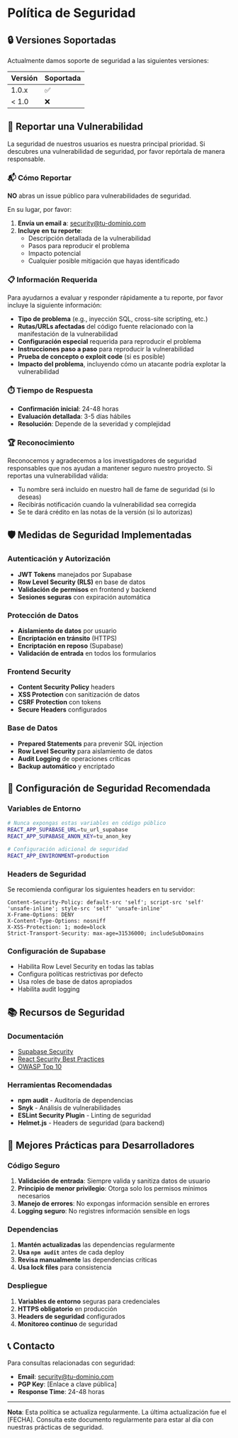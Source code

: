 # Política de Seguridad

## 🔒 Versiones Soportadas

Actualmente damos soporte de seguridad a las siguientes versiones:

| Versión | Soportada          |
| ------- | ------------------ |
| 1.0.x   | :white_check_mark: |
| < 1.0   | :x:                |

## 🚨 Reportar una Vulnerabilidad

La seguridad de nuestros usuarios es nuestra principal prioridad. Si descubres una vulnerabilidad de seguridad, por favor repórtala de manera responsable.

### 📬 Cómo Reportar

**NO** abras un issue público para vulnerabilidades de seguridad.

En su lugar, por favor:

1. **Envía un email a**: security@tu-dominio.com
2. **Incluye en tu reporte**:
   - Descripción detallada de la vulnerabilidad
   - Pasos para reproducir el problema
   - Impacto potencial
   - Cualquier posible mitigación que hayas identificado

### 📋 Información Requerida

Para ayudarnos a evaluar y responder rápidamente a tu reporte, por favor incluye la siguiente información:

- **Tipo de problema** (e.g., inyección SQL, cross-site scripting, etc.)
- **Rutas/URLs afectadas** del código fuente relacionado con la manifestación de la vulnerabilidad
- **Configuración especial** requerida para reproducir el problema
- **Instrucciones paso a paso** para reproducir la vulnerabilidad
- **Prueba de concepto o exploit code** (si es posible)
- **Impacto del problema**, incluyendo cómo un atacante podría explotar la vulnerabilidad

### ⏱️ Tiempo de Respuesta

- **Confirmación inicial**: 24-48 horas
- **Evaluación detallada**: 3-5 días hábiles
- **Resolución**: Depende de la severidad y complejidad

### 🏆 Reconocimiento

Reconocemos y agradecemos a los investigadores de seguridad responsables que nos ayudan a mantener seguro nuestro proyecto. Si reportas una vulnerabilidad válida:

- Tu nombre será incluido en nuestro hall de fame de seguridad (si lo deseas)
- Recibirás notificación cuando la vulnerabilidad sea corregida
- Se te dará crédito en las notas de la versión (si lo autorizas)

## 🛡️ Medidas de Seguridad Implementadas

### Autenticación y Autorización
- **JWT Tokens** manejados por Supabase
- **Row Level Security (RLS)** en base de datos
- **Validación de permisos** en frontend y backend
- **Sesiones seguras** con expiración automática

### Protección de Datos
- **Aislamiento de datos** por usuario
- **Encriptación en tránsito** (HTTPS)
- **Encriptación en reposo** (Supabase)
- **Validación de entrada** en todos los formularios

### Frontend Security
- **Content Security Policy** headers
- **XSS Protection** con sanitización de datos
- **CSRF Protection** con tokens
- **Secure Headers** configurados

### Base de Datos
- **Prepared Statements** para prevenir SQL injection
- **Row Level Security** para aislamiento de datos
- **Audit Logging** de operaciones críticas
- **Backup automático** y encriptado

## 🔧 Configuración de Seguridad Recomendada

### Variables de Entorno
```bash
# Nunca expongas estas variables en código público
REACT_APP_SUPABASE_URL=tu_url_supabase
REACT_APP_SUPABASE_ANON_KEY=tu_anon_key

# Configuración adicional de seguridad
REACT_APP_ENVIRONMENT=production
```

### Headers de Seguridad
Se recomienda configurar los siguientes headers en tu servidor:

```
Content-Security-Policy: default-src 'self'; script-src 'self' 'unsafe-inline'; style-src 'self' 'unsafe-inline'
X-Frame-Options: DENY
X-Content-Type-Options: nosniff
X-XSS-Protection: 1; mode=block
Strict-Transport-Security: max-age=31536000; includeSubDomains
```

### Configuración de Supabase
- Habilita Row Level Security en todas las tablas
- Configura políticas restrictivas por defecto
- Usa roles de base de datos apropiados
- Habilita audit logging

## 📚 Recursos de Seguridad

### Documentación
- [Supabase Security](https://supabase.com/docs/guides/auth/row-level-security)
- [React Security Best Practices](https://reactjs.org/docs/dom-elements.html#dangerouslysetinnerhtml)
- [OWASP Top 10](https://owasp.org/www-project-top-ten/)

### Herramientas Recomendadas
- **npm audit** - Auditoría de dependencias
- **Snyk** - Análisis de vulnerabilidades
- **ESLint Security Plugin** - Linting de seguridad
- **Helmet.js** - Headers de seguridad (para backend)

## 🚀 Mejores Prácticas para Desarrolladores

### Código Seguro
1. **Validación de entrada**: Siempre valida y sanitiza datos de usuario
2. **Principio de menor privilegio**: Otorga solo los permisos mínimos necesarios
3. **Manejo de errores**: No expongas información sensible en errores
4. **Logging seguro**: No registres información sensible en logs

### Dependencias
1. **Mantén actualizadas** las dependencias regularmente
2. **Usa `npm audit`** antes de cada deploy
3. **Revisa manualmente** las dependencias críticas
4. **Usa lock files** para consistencia

### Despliegue
1. **Variables de entorno** seguras para credenciales
2. **HTTPS obligatorio** en producción
3. **Headers de seguridad** configurados
4. **Monitoreo continuo** de seguridad

## 📞 Contacto

Para consultas relacionadas con seguridad:
- **Email**: security@tu-dominio.com
- **PGP Key**: [Enlace a clave pública]
- **Response Time**: 24-48 horas

---

**Nota**: Esta política se actualiza regularmente. La última actualización fue el [FECHA]. Consulta este documento regularmente para estar al día con nuestras prácticas de seguridad.
